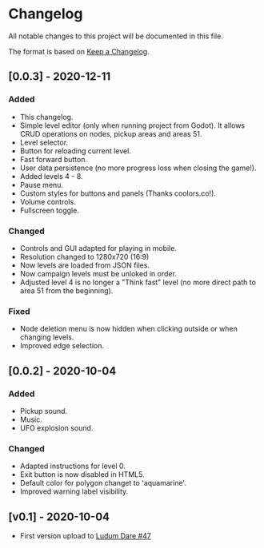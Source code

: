 # Changelog

All notable changes to this project will be documented in this file.

The format is based on [Keep a Changelog](https://keepachangelog.com/en/1.0.0/).


## [0.0.3] - 2020-12-11

### Added

- This changelog.
- Simple level editor (only when running project from Godot). It allows CRUD operations on nodes, pickup areas and areas 51.
- Level selector.
- Button for reloading current level.
- Fast forward button.
- User data persistence (no more progress loss when closing the game!).
- Added levels 4 - 8.
- Pause menu.
- Custom styles for buttons and panels (Thanks coolors.co!).
- Volume controls.
- Fullscreen toggle.

### Changed

- Controls and GUI adapted for playing in mobile.
- Resolution changed to 1280x720 (16:9)
- Now levels are loaded from JSON files.
- Now campaign levels must be unloked in order.
- Adjusted level 4 is no longer a "Think fast" level (no more direct path to area 51 from the beginning).

### Fixed

- Node deletion menu is now hidden when clicking outside or when changing levels.
- Improved edge selection.


## [0.0.2] - 2020-10-04

### Added

- Pickup sound.
- Music.
- UFO explosion sound.

### Changed

- Adapted instructions for level 0.
- Exit button is now disabled in HTML5.
- Default color for polygon changet to 'aquamarine'.
- Improved warning label visibility.


## [v0.1] - 2020-10-04

- First version upload to [Ludum Dare #47](https://ldjam.com/events/ludum-dare/47)

[Unreleased]: https://github.com/moisesjbc/ufo-taxi/compare/v0.3...HEAD
[0.3]: https://github.com/moisesjbc/ufo-taxi/compare/v0.2...v0.3
[0.2]: https://github.com/moisesjbc/ufo-taxi/compare/v0.1...v0.2
[0.1]: https://github.com/moisesjbc/ufo-taxi/releases/tag/v0.1
